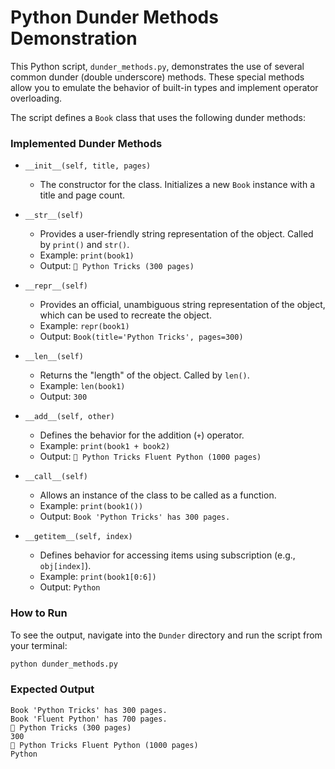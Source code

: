 # Python Dunder Methods Demonstration

This Python script, `dunder_methods.py`, demonstrates the use of several common dunder (double underscore) methods. These special methods allow you to emulate the behavior of built-in types and implement operator overloading.

The script defines a `Book` class that uses the following dunder methods:

### Implemented Dunder Methods

-   `__init__(self, title, pages)`
    -   The constructor for the class. Initializes a new `Book` instance with a title and page count.

-   `__str__(self)`
    -   Provides a user-friendly string representation of the object. Called by `print()` and `str()`.
    -   Example: `print(book1)`
    -   Output: `📖 Python Tricks (300 pages)`

-   `__repr__(self)`
    -   Provides an official, unambiguous string representation of the object, which can be used to recreate the object.
    -   Example: `repr(book1)`
    -   Output: `Book(title='Python Tricks', pages=300)`

-   `__len__(self)`
    -   Returns the "length" of the object. Called by `len()`.
    -   Example: `len(book1)`
    -   Output: `300`

-   `__add__(self, other)`
    -   Defines the behavior for the addition (`+`) operator.
    -   Example: `print(book1 + book2)`
    -   Output: `📖 Python Tricks Fluent Python (1000 pages)`

-   `__call__(self)`
    -   Allows an instance of the class to be called as a function.
    -   Example: `print(book1())`
    -   Output: `Book 'Python Tricks' has 300 pages.`

-   `__getitem__(self, index)`
    -   Defines behavior for accessing items using subscription (e.g., `obj[index]`).
    -   Example: `print(book1[0:6])`
    -   Output: `Python`

### How to Run

To see the output, navigate into the `Dunder` directory and run the script from your terminal:

```sh
python dunder_methods.py
```

### Expected Output

```
Book 'Python Tricks' has 300 pages.
Book 'Fluent Python' has 700 pages.
📖 Python Tricks (300 pages)
300
📖 Python Tricks Fluent Python (1000 pages)
Python
```